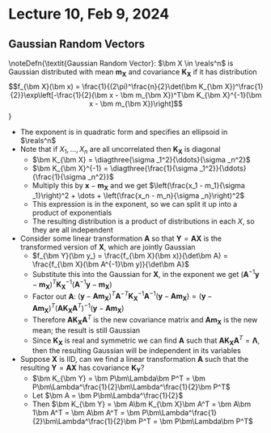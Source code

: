 # Lecture 10, Feb 9, 2024

## Gaussian Random Vectors

\noteDefn{\textit{Gaussian Random Vector}: $\bm X \in \reals^n$ is Gaussian distributed with mean $\bm m_{\bm X}$ and covariance $\bm K_{\bm X}$ if it has distribution $$f_{\bm X}(\bm x) = \frac{1}{(2\pi)^\frac{n}{2}\det(\bm K_{\bm X})^\frac{1}{2}}\exp\left[-\frac{1}{2}(\bm x - \bm m_{\bm X})^T\bm K_{\bm X}^{-1}(\bm x - \bm m_{\bm X})\right]$$}

* The exponent is in quadratic form and specifies an ellipsoid in $\reals^n$
* Note that if $X_1, \dots, X_n$ are all uncorrelated then $\bm K_{\bm X}$ is diagonal
	* $\bm K_{\bm X} = \diagthree{\sigma _1^2}{\ddots}{\sigma _n^2}$
	* $\bm K_{\bm X}^{-1} = \diagthree{\frac{1}{\sigma _1^2}}{\ddots}{\frac{1}{\sigma _n^2}}$
	* Multiply this by $\bm x - \bm m_{\bm X}$ and we get $\left(\frac{x_1 - m_1}{\sigma _1}\right)^2 + \dots + \left(\frac{x_n - m_n}{\sigma _n}\right)^2$
	* This expression is in the exponent, so we can split it up into a product of exponentials
	* The resulting distribution is a product of distributions in each $X$, so they are all independent
* Consider some linear transformation $\bm A$ so that $\bm Y = \bm A\bm X$ is the transformed version of $\bm X$, which are jointly Gaussian
	* $f_{\bm Y}(\bm y_) = \frac{f_{\bm X}(\bm x)}{\det\bm A} = \frac{f_{\bm X}(\bm A^{-1}\bm y)}{\det\bm A}$
	* Substitute this into the Gaussian for $\bm X$, in the exponent we get $(\bm A^{-1}\bm y - \bm m_{\bm X})^T\bm K_{\bm X}^{-1}(\bm A^{-1}\bm y - \bm m_{\bm X})$
	* Factor out $\bm A$: $(\bm y - \bm A\bm m_{\bm X})^T\bm A^{-T}\bm K_{\bm X}^{-1}\bm A^{-1}(\bm y - \bm A\bm m_{\bm X}) = (\bm y - \bm A\bm m_{\bm X})^T(\bm A\bm K_{\bm X}\bm A^T)^{-1}(\bm y - \bm A\bm m_{\bm X})$
	* Therefore $\bm A\bm K_{\bm X}\bm A^T$ is the new covariance matrix and $\bm A\bm m_{\bm X}$ is the new mean; the result is still Gaussian
	* Since $\bm K_{\bm X}$ is real and symmetric we can find $\bm A$ such that $\bm A\bm K_{\bm X}\bm A^T = \bm\Lambda$, then the resulting Gaussian will be independent in its variables
* Suppose $\bm X$ is IID, can we find a linear transformation $\bm A$ such that the resulting $\bm Y = \bm A\bm X$ has covariance $\bm K_{\bm Y}$?
	* $\bm K_{\bm Y} = \bm P\bm\Lambda\bm P^T = \bm P\bm\Lambda^\frac{1}{2}\bm\Lambda^\frac{1}{2}\bm P^T$
	* Let $\bm A = \bm P\bm\Lambda^\frac{1}{2}$
	* Then $\bm K_{\bm Y} = \bm A\bm K_{\bm X}\bm A^T = \bm A\bm 1\bm A^T = \bm A\bm A^T = \bm P\bm\Lambda^\frac{1}{2}\bm\Lambda^\frac{1}{2}\bm P^T = \bm P\bm\Lambda\bm P^T$

